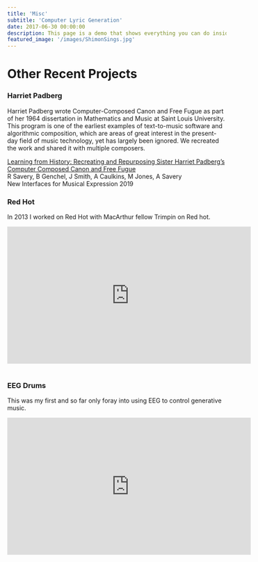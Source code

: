 ```yaml
---
title: 'Misc'
subtitle: 'Computer Lyric Generation'
date: 2017-06-30 00:00:00
description: This page is a demo that shows everything you can do inside portfolio and blog posts.
featured_image: '/images/ShimonSings.jpg'
---
```

# Other Recent Projects

### Harriet Padberg
Harriet Padberg wrote Computer-Composed Canon and Free Fugue as part of her 1964 dissertation in Mathematics and Music at Saint Louis University. This program is one of the earliest examples of text-to-music software and algorithmic composition, which are areas of great interest in the present-day field of music technology, yet has largely been ignored. We recreated the work and shared it with multiple composers.

<a href="https://arxiv.org/abs/1907.04470" target="_blank">Learning from History: Recreating and Repurposing Sister Harriet Padberg’s Computer Composed Canon and Free Fugue</a><br/>
R Savery, B Genchel, J Smith, A Caulkins, M Jones, A Savery<br/>
New Interfaces for Musical Expression 2019

### Red Hot
In 2013 I worked on Red Hot with MacArthur fellow Trimpin on Red hot.
<iframe width="560" height="315" src="https://www.youtube.com/embed/1-wmiYU1PG8" frameborder="0" allow="accelerometer; autoplay; encrypted-media; gyroscope; picture-in-picture" allowfullscreen></iframe><br/><br/>

### EEG Drums
This was my first and so far only foray into using EEG to control generative music.
<iframe width="560" height="315" src="https://www.youtube.com/embed/yuGrAM4gcLo" frameborder="0" allow="accelerometer; autoplay; encrypted-media; gyroscope; picture-in-picture" allowfullscreen></iframe>
